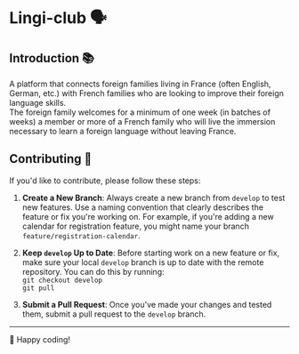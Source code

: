 # Lingi-club 🗣️

## Introduction 📚

A platform that connects foreign families living in France (often English, German, etc.) with French families who are looking to improve their foreign language skills.
<br/>
The foreign family welcomes for a minimum of one week (in batches of weeks) a member or more of a French family who will live the immersion necessary to learn a foreign language without leaving France.

## Contributing 🤝

If you'd like to contribute, please follow these steps:

1. **Create a New Branch**: Always create a new branch from `develop` to test new features. Use a naming convention that clearly describes the feature or fix you're working on. For example, if you're adding a new calendar for registration feature, you might name your branch `feature/registration-calendar`.

2. **Keep `develop` Up to Date**: Before starting work on a new feature or fix, make sure your local `develop` branch is up to date with the remote repository. You can do this by running:  
   `git checkout develop`  
   `git pull`

3. **Submit a Pull Request**: Once you've made your changes and tested them, submit a pull request to the `develop` branch.

---

🚀 Happy coding!
